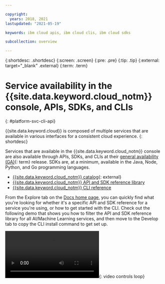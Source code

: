 ```yaml
---

copyright:
  years: 2018, 2021
lastupdated: "2021-05-19"

keywords: ibm cloud apis, ibm cloud clis, ibm cloud sdks

subcollection: overview

---
```


{:shortdesc: .shortdesc}
{:screen: .screen}
{:pre: .pre}
{:tip: .tip}
{:external: target="_blank" .external}
{:term: .term}

# Service availability in the {{site.data.keyword.cloud_notm}} console, APIs, SDKs, and CLIs
{: #platform-svc-cli-api}

{{site.data.keyword.cloud}} is composed of multiple services that are available in various interfaces for a consistent cloud experience.
{: shortdesc}

Services that are available in the {{site.data.keyword.cloud_notm}} console are also available through APIs, SDKs, and CLIs at their [general availability (GA)](#x2117947){: term} release. SDKs are, at a minimum, available in the Java, Node, Python, and Go programming languages.

* [{{site.data.keyword.cloud_notm}} catalog](https://cloud.ibm.com/catalog){: external}
* [{{site.data.keyword.cloud_notm}} API and SDK reference library](/docs?tab=api-docs)
* [{{site.data.keyword.cloud_notm}} CLI reference](/docs/cli?topic=cli-ibmcloud_cli)

From the Explore tab on the [Docs home page](https://{DomainName}/docs), you can quickly find what you're looking for whether it's a specific API and SDK reference for a service you're using, or how to get started with the CLI. Check out the following demo that shows you how to filter the API and SDK reference library for all AI/Machine Learning services, and then move to the Develop tab to copy the CLI install command to get set up. 

![Filter API and SDK docs for AI services and copy CLI instanll command](images/api_ref_filtering.mp4){: video controls loop}
